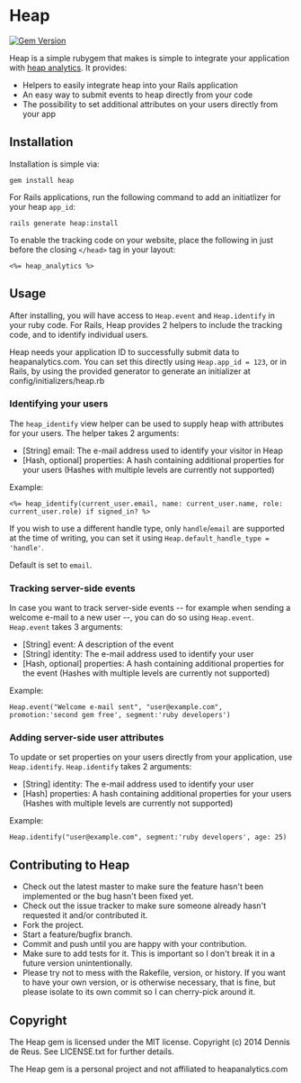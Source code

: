# Heap

[![Gem Version](https://badge.fury.io/rb/heap.svg)](http://badge.fury.io/rb/heap)

Heap is a simple rubygem that makes is simple to integrate your application with [heap analytics](heapanalytics.com). It provides:

* Helpers to easily integrate heap into your Rails application
* An easy way to submit events to heap directly from your code
* The possibility to set additional attributes on your users directly from your app

## Installation

Installation is simple via:

    gem install heap

For Rails applications, run the following command to add an initiatlizer for your heap `app_id`:

    rails generate heap:install

To enable the tracking code on your website, place the following in just before the closing `</head>` tag in your layout:

    <%= heap_analytics %>

## Usage

After installing, you will have access to `Heap.event` and `Heap.identify` in your ruby code. For Rails, Heap provides 2 helpers to include the tracking code, and to identify individual users.

Heap needs your application ID to successfully submit data to heapanalytics.com. You can set this directly using `Heap.app_id = 123`, or in Rails, by using the provided generator to generate an initializer at config/initializers/heap.rb

### Identifying your users

The `heap_identify` view helper can be used to supply heap with attributes for your users. The helper takes 2 arguments: 

* [String] email: The e-mail address used to identify your visitor in Heap
* [Hash, optional] properties: A hash containing additional properties for your users (Hashes with multiple levels are currently not supported)

Example:

    <%= heap_identify(current_user.email, name: current_user.name, role: current_user.role) if signed_in? %>

If you wish to use a different handle type, only `handle`/`email` are supported at the time of writing, you can set it using `Heap.default_handle_type = 'handle'`.

Default is set to `email`.

### Tracking server-side events

In case you want to track server-side events -- for example when sending a welcome e-mail to a new user --, you can do so using `Heap.event`. `Heap.event` takes 3 arguments:

* [String] event: A description of the event
* [String] identity: The e-mail address used to identify your user
* [Hash, optional] properties: A hash containing additional properties for the event (Hashes with multiple levels are currently not supported)

Example:

    Heap.event("Welcome e-mail sent", "user@example.com", promotion:'second gem free', segment:'ruby developers')

### Adding server-side user attributes 

To update or set properties on your users directly from your application, use `Heap.identify`. `Heap.identify` takes 2 arguments:

* [String] identity: The e-mail address used to identify your user
* [Hash] properties: A hash containing additional properties for your users (Hashes with multiple levels are currently not supported)

Example:

    Heap.identify("user@example.com", segment:'ruby developers', age: 25)

## Contributing to Heap
 
* Check out the latest master to make sure the feature hasn't been implemented or the bug hasn't been fixed yet.
* Check out the issue tracker to make sure someone already hasn't requested it and/or contributed it.
* Fork the project.
* Start a feature/bugfix branch.
* Commit and push until you are happy with your contribution.
* Make sure to add tests for it. This is important so I don't break it in a future version unintentionally.
* Please try not to mess with the Rakefile, version, or history. If you want to have your own version, or is otherwise necessary, that is fine, but please isolate to its own commit so I can cherry-pick around it.

## Copyright

The Heap gem is licensed under the MIT license. Copyright (c) 2014 Dennis de Reus. See LICENSE.txt for further details.

The Heap gem is a personal project and not affiliated to heapanalytics.com

